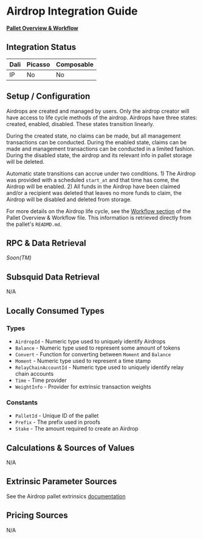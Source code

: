 # Airdrop Integration Guide

[**Pallet Overview & Workflow**](../airdrop.md)

## Integration Status

| Dali | Picasso     | Composable |
| ---- | ----------- | ---------- |
| IP   | No          | No         |

## Setup / Configuration

Airdrops are created and managed by users. Only the airdrop creator will have 
access to life cycle methods of the airdrop. Airdrops have three states: 
created, enabled, disabled. These states transition linearly. 

During the created state, no claims can be made, but all management transactions 
can be conducted. During the enabled state, claims can be made and management 
transactions can be conducted in a limited fashion. During the disabled state, 
the airdrop and its relevant info in pallet storage will be deleted.

Automatic state transitions can accrue under two conditions. 1) The Airdrop was 
provided with a scheduled `start_at` and that time has come, the Airdrop will be 
enabled. 2) All funds in the Airdrop have been claimed and/or a recipient was 
deleted that leaves no more funds to claim, the Airdrop will be disabled and 
deleted from storage.

For more details on the Airdrop life cycle, see the [Workflow section](../airdrop.md#workflow) 
of the Pallet Overview & Workflow file. This information is retrieved directly 
from the pallet's `READMD.md`.

## RPC & Data Retrieval
<!-- RPCs w/ links to cargo docs? -->
*Soon(TM)*

## Subsquid Data Retrieval

<!-- Not required yet since we have no subsquid yet -->
N/A

## Locally Consumed Types

### Types

* `AirdropId` - Numeric type used to uniquely identify Airdrops
* `Balance` - Numeric type used to represent some amount of tokens
* `Convert` - Function for converting between `Moment` and `Balance`
* `Moment` - Numeric type used to represent a time stamp
* `RelayChainAccountId` - Numeric type used to uniquely identify relay chain accounts
* `Time` - Time provider
* `WeightInfo` - Provider for extrinsic transaction weights

### Constants

* `PalletId` - Unique ID of the pallet
* `Prefix` - The prefix used in proofs
* `Stake` - The amount required to create an Airdrop

## Calculations & Sources of Values
<!-- "Provide calculations of APY or APR if any and mention the source of all 
values that need to be fetched from the chain/backend/subsquid or any other data 
source" -->
N/A

## Extrinsic Parameter Sources

See the Airdrop pallet extrinsics [documentation](./extrinsics.md)

## Pricing Sources
<!-- "Pricing sources are a must have if any Zeplin designs show users values in USD$" -->
N/A

